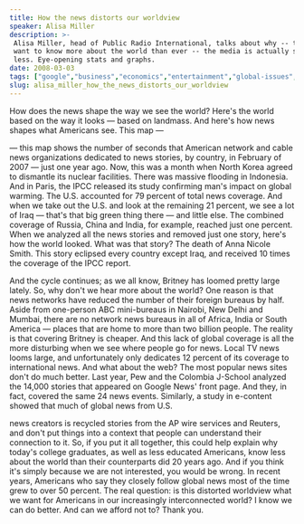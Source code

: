 ```yaml
---
title: How the news distorts our worldview
speaker: Alisa Miller
description: >-
 Alisa Miller, head of Public Radio International, talks about why -- though we
 want to know more about the world than ever -- the media is actually showing us
 less. Eye-opening stats and graphs.
date: 2008-03-03
tags: ["google","business","economics","entertainment","global-issues","media","news"]
slug: alisa_miller_how_the_news_distorts_our_worldview
---
```


How does the news shape the way we see the world? Here's the world based on the way it
looks — based on landmass. And here's how news shapes what Americans see. This map —

— this map shows the number of seconds that American network and cable news organizations
dedicated to news stories, by country, in February of 2007 — just one year ago. Now, this
was a month when North Korea agreed to dismantle its nuclear facilities. There was massive
flooding in Indonesia. And in Paris, the IPCC released its study confirming man's impact
on global warming. The U.S. accounted for 79 percent of total news coverage. And when we
take out the U.S. and look at the remaining 21 percent, we see a lot of Iraq — that's that
big green thing there — and little else. The combined coverage of Russia, China and India,
for example, reached just one percent. When we analyzed all the news stories and removed
just one story, here's how the world looked. What was that story? The death of Anna Nicole
Smith. This story eclipsed every country except Iraq, and received 10 times the coverage
of the IPCC report.

And the cycle continues; as we all know, Britney has loomed pretty large lately. So, why
don't we hear more about the world? One reason is that news networks have reduced the
number of their foreign bureaus by half. Aside from one-person ABC mini-bureaus in
Nairobi, New Delhi and Mumbai, there are no network news bureaus in all of Africa, India
or South America — places that are home to more than two billion people. The reality is
that covering Britney is cheaper. And this lack of global coverage is all the more
disturbing when we see where people go for news. Local TV news looms large, and
unfortunately only dedicates 12 percent of its coverage to international news. And what
about the web? The most popular news sites don't do much better. Last year, Pew and the
Colombia J-School analyzed the 14,000 stories that appeared on Google News' front page.
And they, in fact, covered the same 24 news events. Similarly, a study in e-content showed
that much of global news from U.S.

news creators is recycled stories from the AP wire services and Reuters, and don't put
things into a context that people can understand their connection to it. So, if you put it
all together, this could help explain why today's college graduates, as well as less
educated Americans, know less about the world than their counterparts did 20 years ago.
And if you think it's simply because we are not interested, you would be wrong. In recent
years, Americans who say they closely follow global news most of the time grew to over 50
percent. The real question: is this distorted worldview what we want for Americans in our
increasingly interconnected world? I know we can do better. And can we afford not to?
Thank you.

<!--
ad_duration=3.33
event="TED2008"
external_start_time=0
has_talk_citation=0
intro_duration=11.82
is_subtitle_required="False"
is_talk_featured="True"
language="en"
language_swap="False"
native_language="en"
number_of_related_talks=6
number_of_speakers=1
number_of_subtitled_videos=49
number_of_tags=7
number_of_talk_download_languages=51
number_of_talk_more_resources=1
number_of_talk_recommendations=0
number_of_talks_take_actions=0
post_ad_duration=0.83
published_timestamp="2008-05-14 01:35:00"
recording_date="2008-03-03"
speaker_description="CEO, Public Radio International (PRI)"
speaker_is_published=1
speaker_name="Alisa Miller"
talk_name="How the news distorts our worldview"
talks_tags=["google","business","economics","entertainment","global-issues","media","news"]
talks_take_action=[]
url_photo_speaker="https://pe.tedcdn.com/images/ted/41663_254x191.jpg"
url_photo_talk="https://s3.amazonaws.com/talkstar-photos/uploads/6be142c4-85cd-454a-b72f-aa7a9446c103/AlisaMiller_2008-embed.jpg"
url_webpage="https://www.ted.com/talks/alisa_miller_how_the_news_distorts_our_worldview"
video_type_name="TED Stage Talk"
-->
